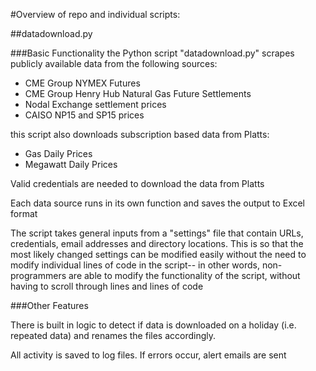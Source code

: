 #Overview of repo and individual scripts:

##datadownload.py

###Basic Functionality
the Python script "datadownload.py" scrapes publicly available data from the following sources:

- CME Group NYMEX Futures
- CME Group Henry Hub Natural Gas Future Settlements
- Nodal Exchange settlement prices
- CAISO NP15 and SP15 prices

this script also downloads subscription based data from Platts:

- Gas Daily Prices
- Megawatt Daily Prices

Valid credentials are needed to download the data from Platts

Each data source runs in its own function and saves the output to Excel format

The script takes general inputs from a "settings" file that contain URLs, credentials, email addresses and directory locations. This is so that the most likely changed settings can be modified easily without the need to modify individual lines of code in the script-- in other words, non-programmers are able to modify the functionality of the script, without having to scroll through lines and lines of code

###Other Features

There is built in logic to detect if data is downloaded on a holiday (i.e. repeated data) and renames the files accordingly. 

All activity is saved to log files. If errors occur, alert emails are sent
